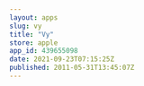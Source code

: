 ```yaml
---
layout: apps
slug: vy
title: "Vy"
store: apple
app_id: 439655098
date: 2021-09-23T07:15:25Z
published: 2011-05-31T13:45:07Z
---
```

